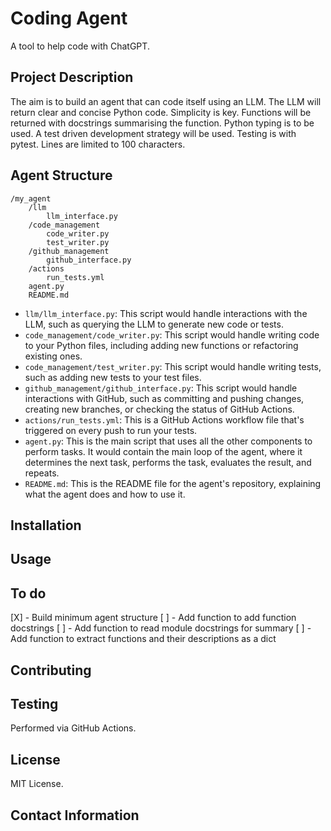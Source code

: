 # Coding Agent
A tool to help code with ChatGPT.

## Project Description

The aim is to build an agent that can code itself using an LLM. The LLM will return clear and concise Python code.
Simplicity is key. Functions will be returned with docstrings summarising the function. Python typing is to be used.
A test driven development strategy will be used. Testing is with pytest. Lines are limited to 100 characters.

## Agent Structure

```
/my_agent
    /llm
        llm_interface.py
    /code_management
        code_writer.py
        test_writer.py
    /github_management
        github_interface.py
    /actions
        run_tests.yml
    agent.py
    README.md
```
* `llm/llm_interface.py`: This script would handle interactions with the LLM, such as querying the LLM to generate new code or tests.
* `code_management/code_writer.py`: This script would handle writing code to your Python files, including adding new functions or refactoring existing ones.
* `code_management/test_writer.py`: This script would handle writing tests, such as adding new tests to your test files.
* `github_management/github_interface.py`: This script would handle interactions with GitHub, such as committing and pushing changes, creating new branches, or checking the status of GitHub Actions.
* `actions/run_tests.yml`: This is a GitHub Actions workflow file that's triggered on every push to run your tests.
* `agent.py`: This is the main script that uses all the other components to perform tasks. It would contain the main loop of the agent, where it determines the next task, performs the task, evaluates the result, and repeats.
* `README.md`: This is the README file for the agent's repository, explaining what the agent does and how to use it.

## Installation

## Usage

## To do

[X] - Build minimum agent structure
[ ] - Add function to add function docstrings
[ ] - Add function to read module docstrings for summary
[ ] - Add function to extract functions and their descriptions as a dict

## Contributing

## Testing

Performed via GitHub Actions.

## License

MIT License.

## Contact Information